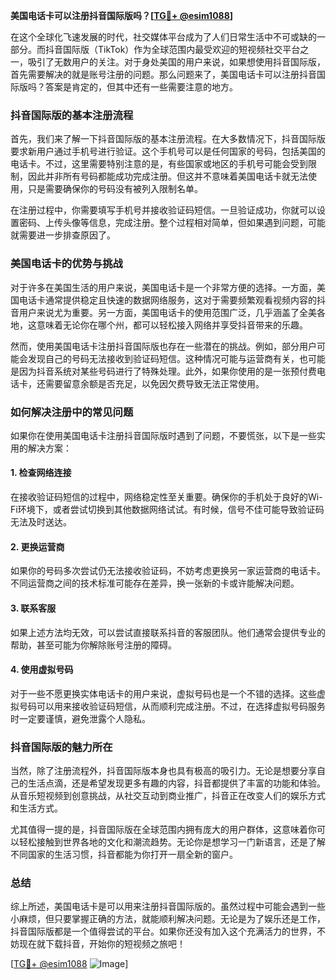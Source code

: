 **美国电话卡可以注册抖音国际版吗？[[TG💪+ @esim1088](https://t.me/s/esim1088)]**

在这个全球化飞速发展的时代，社交媒体平台成为了人们日常生活中不可或缺的一部分。而抖音国际版（TikTok）作为全球范围内最受欢迎的短视频社交平台之一，吸引了无数用户的关注。对于身处美国的用户来说，如果想使用抖音国际版，首先需要解决的就是账号注册的问题。那么问题来了，美国电话卡可以注册抖音国际版吗？答案是肯定的，但其中还有一些需要注意的地方。

### 抖音国际版的基本注册流程

首先，我们来了解一下抖音国际版的基本注册流程。在大多数情况下，抖音国际版要求新用户通过手机号进行验证。这个手机号可以是任何国家的号码，包括美国的电话卡。不过，这里需要特别注意的是，有些国家或地区的手机号可能会受到限制，因此并非所有号码都能成功完成注册。但这并不意味着美国电话卡就无法使用，只是需要确保你的号码没有被列入限制名单。

在注册过程中，你需要填写手机号并接收验证码短信。一旦验证成功，你就可以设置密码、上传头像等信息，完成注册。整个过程相对简单，但如果遇到问题，可能就需要进一步排查原因了。

### 美国电话卡的优势与挑战

对于许多在美国生活的用户来说，美国电话卡是一个非常方便的选择。一方面，美国电话卡通常提供稳定且快速的数据网络服务，这对于需要频繁观看视频内容的抖音用户来说尤为重要。另一方面，美国电话卡的使用范围广泛，几乎涵盖了全美各地，这意味着无论你在哪个州，都可以轻松接入网络并享受抖音带来的乐趣。

然而，使用美国电话卡注册抖音国际版也存在一些潜在的挑战。例如，部分用户可能会发现自己的号码无法接收到验证码短信。这种情况可能与运营商有关，也可能是因为抖音系统对某些号码进行了特殊处理。此外，如果你使用的是一张预付费电话卡，还需要留意余额是否充足，以免因欠费导致无法正常使用。

### 如何解决注册中的常见问题

如果你在使用美国电话卡注册抖音国际版时遇到了问题，不要慌张，以下是一些实用的解决方案：

#### 1. **检查网络连接**
   在接收验证码短信的过程中，网络稳定性至关重要。确保你的手机处于良好的Wi-Fi环境下，或者尝试切换到其他数据网络试试。有时候，信号不佳可能导致验证码无法及时送达。

#### 2. **更换运营商**
   如果你的号码多次尝试仍无法接收验证码，不妨考虑更换另一家运营商的电话卡。不同运营商之间的技术标准可能存在差异，换一张新的卡或许能解决问题。

#### 3. **联系客服**
   如果上述方法均无效，可以尝试直接联系抖音的客服团队。他们通常会提供专业的帮助，甚至可能为你解除账号注册的障碍。

#### 4. **使用虚拟号码**
   对于一些不愿更换实体电话卡的用户来说，虚拟号码也是一个不错的选择。这些虚拟号码可以用来接收验证码短信，从而顺利完成注册。不过，在选择虚拟号码服务时一定要谨慎，避免泄露个人隐私。

### 抖音国际版的魅力所在

当然，除了注册流程外，抖音国际版本身也具有极高的吸引力。无论是想要分享自己的生活点滴，还是希望发现更多有趣的内容，抖音都提供了丰富的功能和体验。从音乐短视频到创意挑战，从社交互动到商业推广，抖音正在改变人们的娱乐方式和生活方式。

尤其值得一提的是，抖音国际版在全球范围内拥有庞大的用户群体，这意味着你可以轻松接触到世界各地的文化和潮流趋势。无论你是想学习一门新语言，还是了解不同国家的生活习惯，抖音都能为你打开一扇全新的窗户。

### 总结

综上所述，美国电话卡是可以用来注册抖音国际版的。虽然过程中可能会遇到一些小麻烦，但只要掌握正确的方法，就能顺利解决问题。无论是为了娱乐还是工作，抖音国际版都是一个值得尝试的平台。如果你还没有加入这个充满活力的世界，不妨现在就下载抖音，开始你的短视频之旅吧！

[[TG💪+ @esim1088](https://t.me/s/esim1088) ![Image](https://i.postimg.cc/4NQfJmqS/Snipaste-2025-05-13-00-14-12.png)]